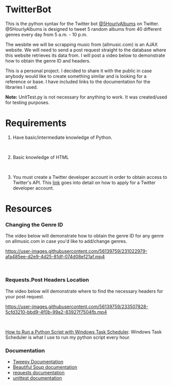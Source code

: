 # TwitterBot
This is the python syntax for the Twitter bot [@5HourlyAlbums](https://twitter.com/5HourlyAlbums) on Twitter. @5HourlyAlbums is designed to tweet 5 random albums from 40 different genres every day from 5 a.m. - 10 p.m.

The wesbite we will be scrapping music from (allmusic.com) is an AJAX website. We will need to send a post request straight to the database where this website retrieves its data from. I will post a video below to demonstrate how to obtain the genre ID and headers.

This is a personal project. I decided to share it with the public in case anybody would like to create something similar and is looking for a reference or base. I have included links to the documentation for the libraries I used.

**Note:** UnitTest.py is not necessary for anything to work. It was created/used for testing purposes.

# Requirements
1. Have basic/intermediate knowledge of Python.
<br />

2. Basic knowledge of HTML

<br />

3. You must create a Twitter developer account in order to obtain access to Twitter's API. This [link](https://developer.twitter.com/en/support/twitter-api/developer-account) goes into detail on how to apply for a Twitter developer account.

# Resources

### Changing the Genre ID
The video below will demonstrate how to obtain the genre ID for any genre on allmusic.com in case you'd like to add/change genres.

https://user-images.githubusercontent.com/56139759/231022979-afa485ee-d2e9-4d25-81df-074d08e121af.mp4

<br />

### Requests.Post Headers Location
The video below will demonstrate where to find the necessary headers for your post request.


https://user-images.githubusercontent.com/56139759/233507828-5cfd3210-bbd9-4f0b-99a2-83927f7504fb.mp4

<br />

[How to Run a Python Script with Windows Task Scheduler](https://www.youtube.com/watch?v=4n2fC97MNac). Windows Task Scheduler is what I use to run my python script every hour.

### Documentation
* [Tweepy Documentation](https://docs.tweepy.org/en/stable/)
* [Beautiful Soup documentation](https://beautiful-soup-4.readthedocs.io/en/latest/)
* [requests documentation](https://requests.readthedocs.io/en/latest/user/quickstart/)
* [unittest documentation](https://docs.python.org/3/library/unittest.html)
